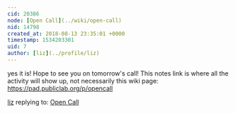 ```yaml
---
cid: 20386
node: [Open Call](../wiki/open-call)
nid: 14798
created_at: 2018-08-13 23:35:01 +0000
timestamp: 1534203301
uid: 7
author: [liz](../profile/liz)
---
```


yes it is! Hope to see you on tomorrow's call! This notes link is where all the activity will show up, not necessarily this wiki page: https://pad.publiclab.org/p/opencall

[liz](../profile/liz) replying to: [Open Call](../wiki/open-call)


